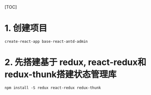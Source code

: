 [TOC]

# 1. 创建项目

	create-react-app base-react-antd-admin

# 2. 先搭建基于 redux, react-redux和 redux-thunk搭建状态管理库
	npm install -S redux react-redux redux-thunk